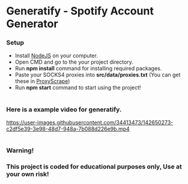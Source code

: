 # Generatify - Spotify Account Generator

### Setup

- Install [NodeJS](https://nodejs.org) on your computer.
- Open CMD and go to the your project directory.
- Run **npm install** command for installing required packages.
- Paste your SOCKS4 proxies into **src/data/proxies.txt** (You can get these in [ProxyScrape](https://api.proxyscrape.com/v2/?request=displayproxies&protocol=socks4&timeout=10000&country=all&ssl=all&anonymity=all))
- Run **npm start** command to start using the project!

#

### Here is a example video for generatify. 
https://user-images.githubusercontent.com/34413473/142650273-c2df5e39-3e98-48d7-948a-7b088d226e9b.mp4

#

### Warning!

### **This project is coded for educational purposes only, Use at your own risk!**

#
